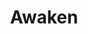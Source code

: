 ---
title: "Awaken"
permalink: /spells/awaken/
tags:
  - Spell
  - 5th Level
  - Transmutation
available_for:
  - Bard
  - Druid
level: "5th Level"
school: "Transmutation"
range: "Touch"
comp:
  - V
  - S
  - M
material: "an agate worth at least 1,000 gp, which the spell consumes."
cast_time: "8 Hours"
description: |
  After spending the casting time tracing magical pathways within a precious gemstone, you touch a Huge or smaller beast or plant. The target must have either no Intelligence score or an Intelligence of 3 or less. The target gains an Intelligence of 10. The target also gains the ability to speak one language you know. If the target is a plant, it gains the ability to move its limbs, roots, vines, creepers, and so forth, and it gains senses similar to a human's. Your GM chooses statistics appropriate for the awakened plant, such as the statistics for the awakened shrub or the awakened tree.

  The awakened beast or plant is charmed by you for 30 days or until you or your companions do anything harmful to it. When the charmed condition ends, the awakened creature chooses whether to remain friendly to you, based on how you treated it while it was charmed.
excerpt: "After spending the casting time tracing magical pathways within a precious gemstone, you touch a Huge or smaller beast or plant."
source: "Basic Rules"
---